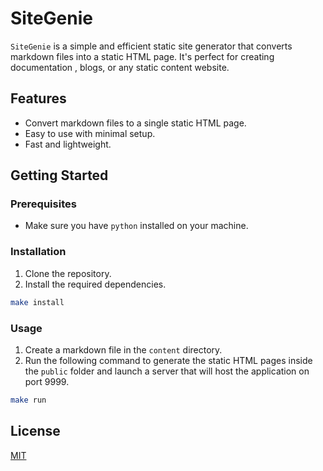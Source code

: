 # SiteGenie

`SiteGenie` is a simple and efficient static site generator that converts
 markdown files into a static HTML page. It's perfect for creating documentation
, blogs, or any static content website.

## Features

- Convert markdown files to a single static HTML page.
- Easy to use with minimal setup.
- Fast and lightweight.

## Getting Started

### Prerequisites

- Make sure you have `python` installed on your machine.

### Installation

1. Clone the repository.
2. Install the required dependencies.

```bash
make install
```

### Usage

1. Create a markdown file in the `content` directory.
2. Run the following command to generate the static HTML pages inside the
 `public` folder and launch a server that will host the application on port 9999.

```bash
make run
```

## License

[MIT](./LICENSE)
